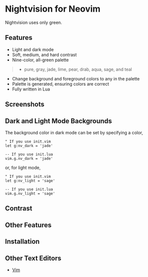 # Nightvision for Neovim

Nightvision uses only green.

## Features

* Light and dark mode
* Soft, medium, and hard contrast
* Nine-color, all-green palette
> * pure, gray, jade, lime, pear, drab, aqua, sage, and teal
* Change background and foreground colors to any in the palette
* Palette is generated, ensuring colors are correct
* Fully written in Lua

## Screenshots

## Dark and Light Mode Backgrounds

The background color in dark mode can be set by specifying a color,

```
" If you use init.vim
let g:nv_dark = 'jade'
```

```
-- If you use init.lua
vim.g.nv_dark = 'jade'
```

or, for light mode,

``` 
" If you use init.vim
let g:nv_light = 'sage'
```

```
-- If you use init.lua
vim.g.nv_light = 'sage'
```

## Contrast

## Other Features

## Installation

## Other Text Editors

* [Vim](https://github.com/mathofprimes/nightvision-vim)
